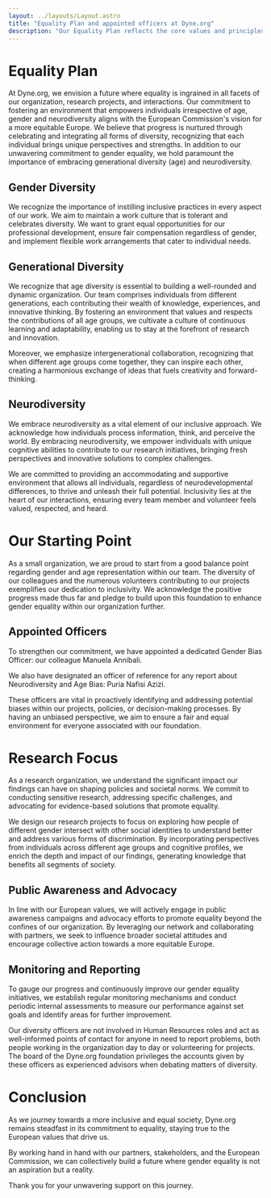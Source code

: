 ```yaml
---
layout: ../layouts/Layout.astro
title: "Equality Plan and appointed officers at Dyne.org"
description: "Our Equality Plan reflects the core values and principles that guide our small non-profit foundation as a research organization working closely with the European Commission. As advocates for progress and innovation, we firmly believe that gender equality is not just a goal to achieve but an intrinsic element of European values, promoting a fair, diverse, and inclusive society."
---
```


# Equality Plan

At Dyne.org, we envision a future where equality is ingrained in all facets of our organization, research projects, and interactions. Our commitment to fostering an environment that empowers individuals irrespective of age, gender and neurodiversity aligns with the European Commission's vision for a more equitable Europe. We believe that progress is nurtured through celebrating and integrating all forms of diversity, recognizing that each individual brings unique perspectives and strengths. In addition to our unwavering commitment to gender equality, we hold paramount the importance of embracing generational diversity (age) and neurodiversity.

## Gender Diversity
We recognize the importance of instilling inclusive practices in every aspect of our work. We aim to maintain a work culture that is tolerant and celebrates diversity. We want to grant equal opportunities for our professional development, ensure fair compensation regardless of gender, and implement flexible work arrangements that cater to individual needs.

## Generational Diversity
We recognize that age diversity is essential to building a well-rounded and dynamic organization. Our team comprises individuals from different generations, each contributing their wealth of knowledge, experiences, and innovative thinking. By fostering an environment that values and respects the contributions of all age groups, we cultivate a culture of continuous learning and adaptability, enabling us to stay at the forefront of research and innovation.

Moreover, we emphasize intergenerational collaboration, recognizing that when different age groups come together, they can inspire each other, creating a harmonious exchange of ideas that fuels creativity and forward-thinking.

## Neurodiversity
We embrace neurodiversity as a vital element of our inclusive approach. We acknowledge how individuals process information, think, and perceive the world. By embracing neurodiversity, we empower individuals with unique cognitive abilities to contribute to our research initiatives, bringing fresh perspectives and innovative solutions to complex challenges.

We are committed to providing an accommodating and supportive environment that allows all individuals, regardless of neurodevelopmental differences, to thrive and unleash their full potential. Inclusivity lies at the heart of our interactions, ensuring every team member and volunteer feels valued, respected, and heard.

# Our Starting Point
As a small organization, we are proud to start from a good balance point regarding gender and age representation within our team. The diversity of our colleagues and the numerous volunteers contributing to our projects exemplifies our dedication to inclusivity. We acknowledge the positive progress made thus far and pledge to build upon this foundation to enhance gender equality within our organization further.

## Appointed Officers
To strengthen our commitment, we have appointed a dedicated Gender Bias Officer: our colleague Manuela Annibali.

We also have designated an officer of reference for any report about Neurodiversity and Age Bias: Puria Nafisi Azizi. 

These officers are vital in proactively identifying and addressing potential biases within our projects, policies, or decision-making processes. By having an unbiased perspective, we aim to ensure a fair and equal environment for everyone associated with our foundation.

# Research Focus

As a research organization, we understand the significant impact our findings can have on shaping policies and societal norms. We commit to conducting sensitive research, addressing specific challenges, and advocating for evidence-based solutions that promote equality.

We design our research projects to focus on exploring how people of different gender intersect with other social identities to understand better and address various forms of discrimination. By incorporating perspectives from individuals across different age groups and cognitive profiles, we enrich the depth and impact of our findings, generating knowledge that benefits all segments of society.

## Public Awareness and Advocacy
In line with our European values, we will actively engage in public awareness campaigns and advocacy efforts to promote equality beyond the confines of our organization. By leveraging our network and collaborating with partners, we seek to influence broader societal attitudes and encourage collective action towards a more equitable Europe.

## Monitoring and Reporting
To gauge our progress and continuously improve our gender equality initiatives, we establish regular monitoring mechanisms and conduct periodic internal assessments to measure our performance against set goals and identify areas for further improvement.

Our diversity officers are not involved in Human Resources roles and act as well-informed points of contact for anyone in need to report problems, both people working in the organization day to day or volunteering for projects. The board of the Dyne.org foundation privileges the accounts given by these officers as experienced advisors when debating matters of diversity.

# Conclusion
As we journey towards a more inclusive and equal society, Dyne.org remains steadfast in its commitment to equality, staying true to the European values that drive us.

By working hand in hand with our partners, stakeholders, and the European Commission, we can collectively build a future where gender equality is not an aspiration but a reality.

Thank you for your unwavering support on this journey.


